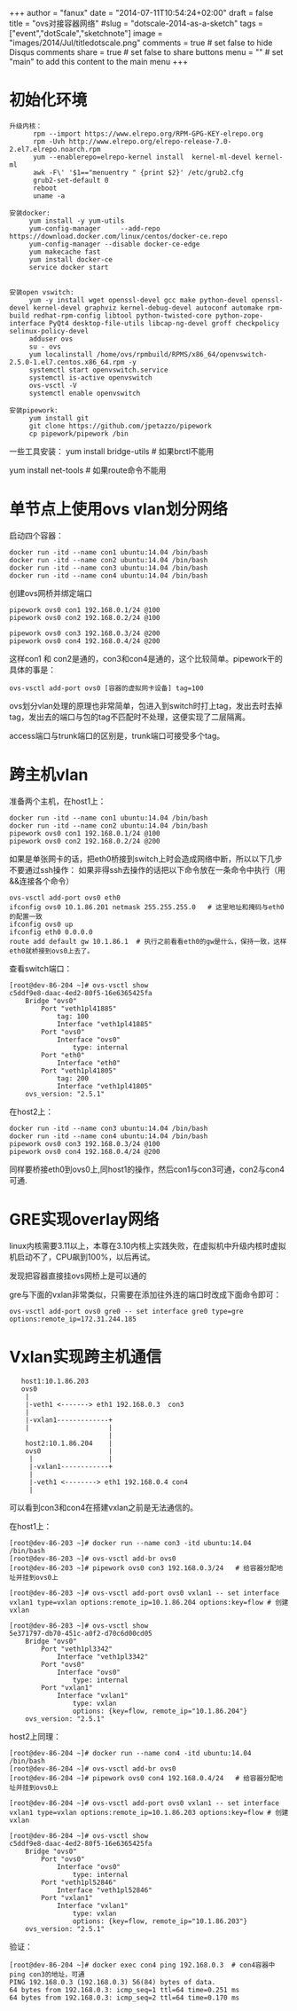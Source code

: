 +++
author = "fanux"
date = "2014-07-11T10:54:24+02:00"
draft = false
title = "ovs对接容器网络"
#slug = "dotscale-2014-as-a-sketch"
tags = ["event","dotScale","sketchnote"]
image = "images/2014/Jul/titledotscale.png"
comments = true     # set false to hide Disqus comments
share = true        # set false to share buttons
menu = ""           # set "main" to add this content to the main menu
+++

# 初始化环境
```
升级内核：
      rpm --import https://www.elrepo.org/RPM-GPG-KEY-elrepo.org
      rpm -Uvh http://www.elrepo.org/elrepo-release-7.0-2.el7.elrepo.noarch.rpm
      yum --enablerepo=elrepo-kernel install  kernel-ml-devel kernel-ml
      awk -F\' '$1=="menuentry " {print $2}' /etc/grub2.cfg
      grub2-set-default 0
      reboot
      uname -a

安装docker:
     yum install -y yum-utils
     yum-config-manager     --add-repo     https://download.docker.com/linux/centos/docker-ce.repo
     yum-config-manager --disable docker-ce-edge
     yum makecache fast
     yum install docker-ce
     service docker start


安装open vswitch:
     yum -y install wget openssl-devel gcc make python-devel openssl-devel kernel-devel graphviz kernel-debug-devel autoconf automake rpm-build redhat-rpm-config libtool python-twisted-core python-zope-interface PyQt4 desktop-file-utils libcap-ng-devel groff checkpolicy selinux-policy-devel
     adduser ovs
     su - ovs
     yum localinstall /home/ovs/rpmbuild/RPMS/x86_64/openvswitch-2.5.0-1.el7.centos.x86_64.rpm -y
     systemctl start openvswitch.service
     systemctl is-active openvswitch
     ovs-vsctl -V
     systemctl enable openvswitch

安装pipework:
     yum install git
     git clone https://github.com/jpetazzo/pipework
     cp pipework/pipework /bin
```

一些工具安装：
yum install bridge-utils  # 如果brctl不能用

yum install net-tools     # 如果route命令不能用

# 单节点上使用ovs vlan划分网络
启动四个容器：
```
docker run -itd --name con1 ubuntu:14.04 /bin/bash
docker run -itd --name con2 ubuntu:14.04 /bin/bash
docker run -itd --name con3 ubuntu:14.04 /bin/bash
docker run -itd --name con4 ubuntu:14.04 /bin/bash
```
创建ovs网桥并绑定端口
```
pipework ovs0 con1 192.168.0.1/24 @100
pipework ovs0 con2 192.168.0.2/24 @100

pipework ovs0 con3 192.168.0.3/24 @200
pipework ovs0 con4 192.168.0.4/24 @200
```
这样con1 和 con2是通的，con3和con4是通的，这个比较简单。pipework干的具体的事是：
```
ovs-vsctl add-port ovs0 [容器的虚拟网卡设备] tag=100
```
ovs划分vlan处理的原理也非常简单，包进入到switch时打上tag，发出去时去掉tag，发出去的端口与包的tag不匹配时不处理，这便实现了二层隔离。

access端口与trunk端口的区别是，trunk端口可接受多个tag。

# 跨主机vlan
准备两个主机，在host1上：
```
docker run -itd --name con1 ubuntu:14.04 /bin/bash
docker run -itd --name con2 ubuntu:14.04 /bin/bash
pipework ovs0 con1 192.168.0.1/24 @100
pipework ovs0 con2 192.168.0.2/24 @200
```
如果是单张网卡的话，把eth0桥接到switch上时会造成网络中断，所以以下几步不要通过ssh操作：
如果非得ssh去操作的话把以下命令放在一条命令中执行（用&&连接各个命令）
```
ovs-vsctl add-port ovs0 eth0
ifconfig ovs0 10.1.86.201 netmask 255.255.255.0   # 这里地址和掩码与eth0的配置一致
ifconfig ovs0 up
ifconfig eth0 0.0.0.0
route add default gw 10.1.86.1  # 执行之前看看eth0的gw是什么，保持一致，这样eth0就桥接到ovs0上去了。
```
查看switch端口：
```
[root@dev-86-204 ~]# ovs-vsctl show
c5ddf9e8-daac-4ed2-80f5-16e6365425fa
    Bridge "ovs0"
        Port "veth1pl41885"
            tag: 100
            Interface "veth1pl41885"
        Port "ovs0"
            Interface "ovs0"
                type: internal
        Port "eth0"
            Interface "eth0"
        Port "veth1pl41805"
            tag: 200
            Interface "veth1pl41805"
    ovs_version: "2.5.1"
```

在host2上：
```
docker run -itd --name con3 ubuntu:14.04 /bin/bash
docker run -itd --name con4 ubuntu:14.04 /bin/bash
pipework ovs0 con3 192.168.0.3/24 @100
pipework ovs0 con4 192.168.0.4/24 @200
```
同样要桥接eth0到ovs0上,同host1的操作，然后con1与con3可通，con2与con4可通.

# GRE实现overlay网络
linux内核需要3.11以上，本尊在3.10内核上实践失败，在虚拟机中升级内核时虚拟机启动不了，CPU飙到100%，以后再试。

发现把容器直接挂ovs网桥上是可以通的

gre与下面的vxlan非常类似，只需要在添加往外连的端口时改成下面命令即可：
```
ovs-vsctl add-port ovs0 gre0 -- set interface gre0 type=gre options:remote_ip=172.31.244.185
```

# Vxlan实现跨主机通信
```
   host1:10.1.86.203 
   ovs0
    |
    |-veth1 <-------> eth1 192.168.0.3  con3
    |
    |-vxlan1-------------+
    |                    |
                         |
    host2:10.1.86.204    |
    ovs0                 |
     |                   |
     |-vxlan1------------+
     |
     |-veth1 <--------> eth1 192.168.0.4 con4
     |
```
可以看到con3和con4在搭建vxlan之前是无法通信的。

在host1上：
```
[root@dev-86-203 ~]# docker run --name con3 -itd ubuntu:14.04 /bin/bash
[root@dev-86-203 ~]# ovs-vsctl add-br ovs0
[root@dev-86-203 ~]# pipework ovs0 con3 192.168.0.3/24   # 给容器分配地址并挂到ovs0上

[root@dev-86-203 ~]# ovs-vsctl add-port ovs0 vxlan1 -- set interface vxlan1 type=vxlan options:remote_ip=10.1.86.204 options:key=flow # 创建vxlan

[root@dev-86-203 ~]# ovs-vsctl show
5e371797-db70-451c-a0f2-d70c6d00cd05
    Bridge "ovs0"
        Port "veth1pl3342"
            Interface "veth1pl3342"
        Port "ovs0"
            Interface "ovs0"
                type: internal
        Port "vxlan1"
            Interface "vxlan1"
                type: vxlan
                options: {key=flow, remote_ip="10.1.86.204"}
    ovs_version: "2.5.1"
```
host2上同理：
```
[root@dev-86-204 ~]# docker run --name con4 -itd ubuntu:14.04 /bin/bash
[root@dev-86-204 ~]# ovs-vsctl add-br ovs0
[root@dev-86-204 ~]# pipework ovs0 con4 192.168.0.4/24   # 给容器分配地址并挂到ovs0上

[root@dev-86-204 ~]# ovs-vsctl add-port ovs0 vxlan1 -- set interface vxlan1 type=vxlan options:remote_ip=10.1.86.203 options:key=flow # 创建vxlan

[root@dev-86-204 ~]# ovs-vsctl show
c5ddf9e8-daac-4ed2-80f5-16e6365425fa
    Bridge "ovs0"
        Port "ovs0"
            Interface "ovs0"
                type: internal
        Port "veth1pl52846"
            Interface "veth1pl52846"
        Port "vxlan1"
            Interface "vxlan1"
                type: vxlan
                options: {key=flow, remote_ip="10.1.86.203"}
    ovs_version: "2.5.1"
```
验证：
```
[root@dev-86-204 ~]# docker exec con4 ping 192.168.0.3  # con4容器中ping con3的地址，可通
PING 192.168.0.3 (192.168.0.3) 56(84) bytes of data.
64 bytes from 192.168.0.3: icmp_seq=1 ttl=64 time=0.251 ms
64 bytes from 192.168.0.3: icmp_seq=2 ttl=64 time=0.170 ms
```
